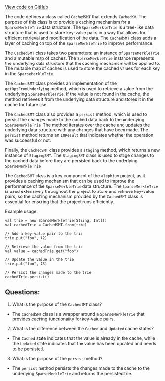 [View code on GitHub](https://github.com/alephium/alephium/io/src/main/scala/org/alephium/io/CachedSMT.scala)

The code defines a class called `CachedSMT` that extends `CachedKV`. The purpose of this class is to provide a caching mechanism for a `SparseMerkleTrie` data structure. The `SparseMerkleTrie` is a tree-like data structure that is used to store key-value pairs in a way that allows for efficient retrieval and modification of the data. The `CachedSMT` class adds a layer of caching on top of the `SparseMerkleTrie` to improve performance.

The `CachedSMT` class takes two parameters: an instance of `SparseMerkleTrie` and a mutable map of caches. The `SparseMerkleTrie` instance represents the underlying data structure that the caching mechanism will be applied to. The mutable map of caches is used to store the cached values for each key in the `SparseMerkleTrie`.

The `CachedSMT` class provides an implementation of the `getOptFromUnderlying` method, which is used to retrieve a value from the underlying `SparseMerkleTrie`. If the value is not found in the cache, the method retrieves it from the underlying data structure and stores it in the cache for future use.

The `CachedSMT` class also provides a `persist` method, which is used to persist the changes made to the cached data back to the underlying `SparseMerkleTrie`. The method iterates over the cache and updates the underlying data structure with any changes that have been made. The `persist` method returns an `IOResult` that indicates whether the operation was successful or not.

Finally, the `CachedSMT` class provides a `staging` method, which returns a new instance of `StagingSMT`. The `StagingSMT` class is used to stage changes to the cached data before they are persisted back to the underlying `SparseMerkleTrie`.

The `CachedSMT` class is a key component of the `alephium` project, as it provides a caching mechanism that can be used to improve the performance of the `SparseMerkleTrie` data structure. The `SparseMerkleTrie` is used extensively throughout the project to store and retrieve key-value pairs, so the caching mechanism provided by the `CachedSMT` class is essential for ensuring that the project runs efficiently. 

Example usage:

```
val trie = new SparseMerkleTrie[String, Int]()
val cachedTrie = CachedSMT.from(trie)

// Add a key-value pair to the trie
trie.put("foo", 42)

// Retrieve the value from the trie
val value = cachedTrie.get("foo")

// Update the value in the trie
trie.put("foo", 43)

// Persist the changes made to the trie
cachedTrie.persist()
```
## Questions: 
 1. What is the purpose of the `CachedSMT` class?
- The `CachedSMT` class is a wrapper around a `SparseMerkleTrie` that provides caching functionality for key-value pairs.

2. What is the difference between the `Cached` and `Updated` cache states?
- The `Cached` state indicates that the value is already in the cache, while the `Updated` state indicates that the value has been updated and needs to be persisted.

3. What is the purpose of the `persist` method?
- The `persist` method persists the changes made to the cache to the underlying `SparseMerkleTrie` and returns the persisted trie.